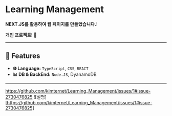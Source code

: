 # Learning Management
**NEXT.JS를 활용하여 웹 페이지를 만들었습니다.**!

**개인 프로젝트**! 🚀  


---

## 🌟 Features

- **🌐 Language:** `TypeScript`, `CSS`, `REACT`
- **📊 DB & BackEnd:** `Node.JS`, DyanamoDB
---
https://github.com/kimternet/Learning_Management/issues/1#issue-2730476825
![설명][https://github.com/kimternet/Learning_Management/issues/1#issue-2730476825]

